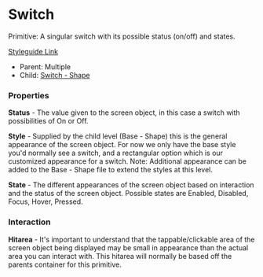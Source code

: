 # Switch

Primitive: A singular switch with its possible status (on/off) and states.

[Styleguide Link](https://zpl.io/bLvqy06)

- Parent: Multiple
- Child: [Switch - Shape](https://github.com/able-app/docs/blob/b10f6d1205bbfb1cddfd150d1390ba848812d9d0/controls/%CE%B5%20elements/switch/switch-shape.md)

### Properties

**Status** - The value given to the screen object, in this case a switch with possibilities of On or Off.

**Style** - Supplied by the child level (Base - Shape) this is the general appearance of the screen object.  For now we only have the base style you'd normally see a switch, and a rectangular option which is our customized appearance for a switch.  Note: Additional appearance can be added to the Base - Shape file to extend the styles at this level.

**State** - The different appearances of the screen object based on interaction and the status of the screen object.  Possible states are Enabled, Disabled, Focus, Hover, Pressed.



### Interaction

**Hitarea** - It's important to understand that the tappable/clickable area of the screen object being displayed may be small in appearance than the actual area you can interact with.  This hitarea will normally be based off the parents container for this primitive.
